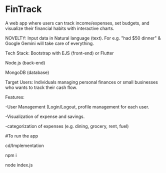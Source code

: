 # FinTrack
A web app where users can track income/expenses, set budgets, and visualize their financial habits with interactive charts.

NOVELTY: Input data in Natural language (text). For e.g. "had $50 dinner" & Google Gemini will take care of everything.

Tech Stack: Bootstrap with EJS (front-end) or Flutter

Node.js (back-end) 

MongoDB (database) 

Target Users: Individuals managing personal finances or small businesses who wants to track their cash flow. 

Features: 

-User Management (Login/Logout, profile management for each user. 

-Visualization of expense and savings. 

-categorization of expenses (e.g. dining, grocery, rent, fuel) 

#To run the app

cd/Implementation

npm i

node index.js
